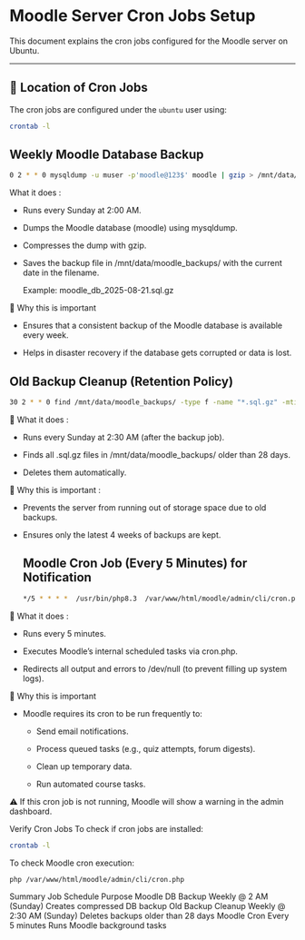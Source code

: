 # Moodle Server Cron Jobs Setup

This document explains the cron jobs configured for the Moodle server on Ubuntu.

---

## 📌 Location of Cron Jobs
The cron jobs are configured under the `ubuntu` user using:

```bash
crontab -l
```

##  Weekly Moodle Database Backup
```bash
0 2 * * 0 mysqldump -u muser -p'moodle@123$' moodle | gzip > /mnt/data/moodle_backups/moodle_db_$(date +\%F).sql.gz
```
What it does :

- Runs every Sunday at 2:00 AM.

- Dumps the Moodle database (moodle) using mysqldump.

- Compresses the dump with gzip.

- Saves the backup file in /mnt/data/moodle_backups/ with the current date in the filename.

    Example: moodle_db_2025-08-21.sql.gz

🔹 Why this is important

- Ensures that a consistent backup of the Moodle database is available every week.

- Helps in disaster recovery if the database gets corrupted or data is lost.

## Old Backup Cleanup (Retention Policy)
```bash
30 2 * * 0 find /mnt/data/moodle_backups/ -type f -name "*.sql.gz" -mtime +28 -delete
```
🔹 What it does :

- Runs every Sunday at 2:30 AM (after the backup job).

- Finds all .sql.gz files in /mnt/data/moodle_backups/ older than 28 days.

- Deletes them automatically.

🔹 Why this is important :

- Prevents the server from running out of storage space due to old backups.

- Ensures only the latest 4 weeks of backups are kept.


  ## Moodle Cron Job (Every 5 Minutes) for Notification
  ```bash
  */5 * * * *  /usr/bin/php8.3  /var/www/html/moodle/admin/cli/cron.php > /dev/null 2>&1
  ```
  
🔹 What it does :
- Runs every 5 minutes.

- Executes Moodle’s internal scheduled tasks via cron.php.

- Redirects all output and errors to /dev/null (to prevent filling up system logs).

🔹 Why this is important
- Moodle requires its cron to be run frequently to:

    - Send email notifications.

    - Process queued tasks (e.g., quiz attempts, forum digests).

    - Clean up temporary data.

    - Run automated course tasks.

⚠️ If this cron job is not running, Moodle will show a warning in the admin dashboard.

Verify Cron Jobs
To check if cron jobs are installed:
```bash
crontab -l
```
To check Moodle cron execution:
```bash
php /var/www/html/moodle/admin/cli/cron.php
```


Summary
Job	Schedule	Purpose
Moodle DB Backup	Weekly @ 2 AM (Sunday)	Creates compressed DB backup
Old Backup Cleanup	Weekly @ 2:30 AM (Sunday)	Deletes backups older than 28 days
Moodle Cron	Every 5 minutes	Runs Moodle background tasks
